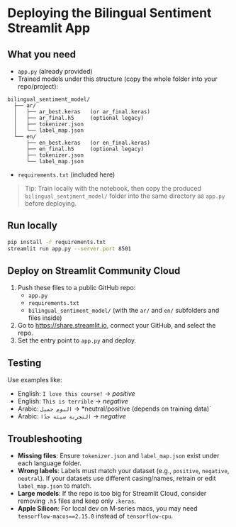 # Deploying the Bilingual Sentiment Streamlit App

## What you need
- `app.py` (already provided)
- Trained models under this structure (copy the whole folder into your repo/project):
```
bilingual_sentiment_model/
  ├── ar/
  │   ├── ar_best.keras   (or ar_final.keras)
  │   ├── ar_final.h5     (optional legacy)
  │   ├── tokenizer.json
  │   └── label_map.json
  └── en/
      ├── en_best.keras   (or en_final.keras)
      ├── en_final.h5     (optional legacy)
      ├── tokenizer.json
      └── label_map.json
```
- `requirements.txt` (included here)

> Tip: Train locally with the notebook, then copy the produced `bilingual_sentiment_model/` folder into the same directory as `app.py` before deploying.

## Run locally
```bash
pip install -r requirements.txt
streamlit run app.py --server.port 8501
```

## Deploy on Streamlit Community Cloud
1. Push these files to a public GitHub repo:
   - `app.py`
   - `requirements.txt`
   - `bilingual_sentiment_model/` (with the `ar/` and `en/` subfolders and files inside)
2. Go to https://share.streamlit.io, connect your GitHub, and select the repo.
3. Set the entry point to `app.py` and deploy.

## Testing
Use examples like:
- English: `I love this course!` → *positive*
- English: `This is terrible` → *negative*
- Arabic: `اليوم جميل` → *neutral/positive (depends on training data)`
- Arabic: `التجربة سيئة جدًا` → *negative*

## Troubleshooting
- **Missing files**: Ensure `tokenizer.json` and `label_map.json` exist under each language folder.
- **Wrong labels**: Labels must match your dataset (e.g., `positive`, `negative`, `neutral`).
  If your datasets use different casing/names, retrain or edit `label_map.json` to match.
- **Large models**: If the repo is too big for Streamlit Cloud, consider removing `.h5` files and keep only `.keras`.
- **Apple Silicon**: For local dev on M‑series macs, you may need `tensorflow-macos==2.15.0` instead of `tensorflow-cpu`.
